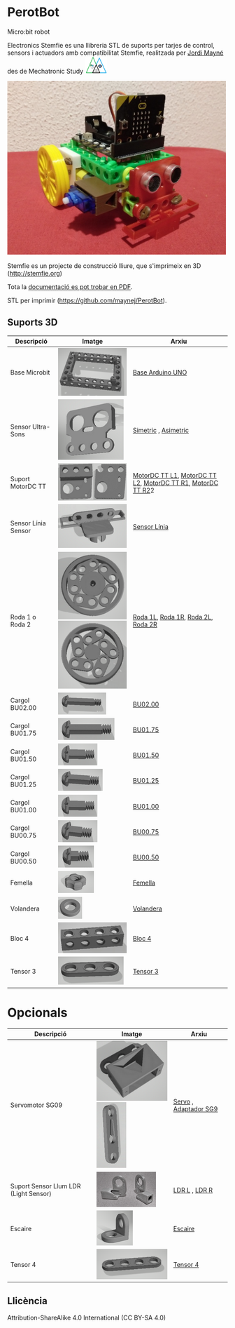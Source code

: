 # PerotBot
Micro:bit robot

Electronics Stemfie es una llibreria STL de suports per tarjes de control, sensors i actuadors amb compatibilitat Stemfie, realitzada per [Jordi Mayné](https://github.com/maynej) des de Mechatronic Study <img src="Imatges/Logo3senseFons.png" width="50" />

<img src="Imatges/PerotBot1.jpg" width="500" />

Stemfie es un projecte de construcció lliure, que s'imprimeix en 3D (http://stemfie.org) 

Tota la [documentació es pot trobar en PDF](https://github.com/maynej/PerotBot/tree/main/Doc).

STL per imprimir (https://github.com/maynej/PerotBot).

## Suports 3D
  
Descripció         | Imatge          | Arxiu         
------------- | ------------- | ------------- 
Base Microbit |![](Imatges/MicrobitBase.png) | [Base Arduino UNO](STL/MicrobitBaseStemfie.stl)
Sensor Ultra-Sons |![](Imatges/USAsymmetricSensor.png) | [Simetric](STL/USSymmetricSensor4V_STEMFIE.stl) , [Asimetric](STL/USAsymmetricSensor4V_STEMFIE.stl)
Suport MotorDC TT |![](Imatges/MotorSupport.png) | [MotorDC TT L1](STL/SuportMotorTTD1.stl), [MotorDC TT L2](STL/SuportMotorTTED1.stl), [MotorDC TT R1](STL/SuportMotorTTX2.stl), [MotorDC TT R2](STL/SuportMotorTTX2.stl)2
Sensor Línia Sensor |![](Imatges/LineSensor.png) | [Sensor Línia](STL/LineSensor_mClonSTEMFIE.stl)
Roda 1 o Roda 2 |![](Imatges/Roda1.png) ![](Imatges/Roda2.png) | [Roda 1L](STL/Wheel_1L_PerotBotSTEMFIE.stl), [Roda 1R](STL/Wheel_1R_PerotBotSTEMFIE.stl), [Roda 2L](STL/Wheel_2L_PerotBotSTEMFIE.stl), [Roda 2R](STL/Wheel_2R_PerotBotSTEMFIE.stl)
Cargol BU02.00 |![](Imatges/BU02.00.png) | [BU02.00](STL/ShoulderScrewRHDRHBU02.00-SPN-SSC-0048.stl)
Cargol BU01.75 |![](Imatges/BU01.75.png) | [BU01.75](STL/ShoulderScrewRHDRHBU01.75-SPN-SSC-0047.stl)
Cargol BU01.50 |![](Imatges/BU01.00.png) | [BU01.50](STL/ShoulderScrewRHDRHBU01.50-SPN-SSC-0046.stl)
Cargol BU01.25 |![](Imatges/BU01.25.png) | [BU01.25](STL/ShoulderScrewRHDRHBU01.25-SPN-SSC-0045.stl)
Cargol BU01.00 |![](Imatges/BU01.00.png) | [BU01.00](STL/ShoulderScrewRHDRHBU01.00-SPN-SSC-0044.stl)
Cargol BU00.75 |![](Imatges/BU00.75.png) | [BU00.75](STL/ShoulderScrewRHD_RH_BU00.75-SPN-SSC-0043.stl)
Cargol BU00.50 |![](Imatges/BU00.50.png) | [BU00.50](STL/ShoulderScrewRHD_RH_BU00.50-SPN-SSC-0042.stl)
Femella |![](Imatges/Nut.png) | [Femella](STL/NutRHBU01.00x5mm-SPN-NUT-0001.stl)
Volandera |![](Imatges/Washer.png) | [Volandera](STL/NutRHBU01.00x5mm-SPN-NUT-0001.stl)
Bloc 4 |![](Imatges/Block4.jpg) | [Bloc 4](STL/beam1x1x4.stl)
Tensor 3 |![](Imatges/Brace3.png) | [Tensor 3](STL/BraceSTRERRBU03x01x00.25-SPN-BRC-0002.stl)

# Opcionals 
Descripció         | Imatge          | Arxiu
------------- | ------------- | ------------- 
Servomotor SG09 |![](Imatges/Servo3H.png)![](Imatges/ServoAdapter.png) | [Servo](STL/Servo3H_mClonSTEMFIE.stl) , [Adaptador SG9](STL/Servo9GAdapter_Stemfie.stl)
Suport Sensor Llum LDR (Light Sensor) |![](Imatges/LDR.png) | [LDR L](STL/LDRSensorL_PerotBot.stl) , [LDR R](STL/LDRSensorR_PerotBot.stl)
Escaire |![](Imatges/1L.png) | [Escaire](STL/1L.stl)
Tensor 4 |![](Imatges/Brace4.png) | [Tensor 4](STL/BraceSTRERRBU04x01x00.25-SPN-BRC-0003.stl)


## Llicència

Attribution-ShareAlike 4.0 International (CC BY-SA 4.0)
